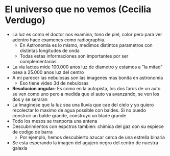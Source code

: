 # El universo que no vemos (Cecilia Verdugo)

* La luz es como el doctor nos examina, tono de piel, color pero para ver adentro hace examenes como radiographia.
  * En Astronomia es lo mismo, medimos distintos parametros con distintas longitudes de onda
  * Todas estas informaciones son importantes por ser complementarias
* La via lactea mide 100.000 anos luz de diametro y estamos a "la mitad" osea a 25.000 anos luz del centro
* A mi parecer las nebulosas son las imagenes mas bonita en astronomia
  * Eso tiene video 3d de nebulosas
* __Resolucion angular:__ Es como en la autopista, los dos faros de un auto se ven como uno pero a medida que el auto va avanzando, se ven los dos y se seraran
* La Imaginese que la luz sea una lluvia que cae del cielo y yo quiero recolectar lo maximo de agua possible con baldes. Si no puedo construir un balde grande, construyo un blade grande
* Todo los mesos se tranporta una antena
* Descubrimientos con espctros tambien: chimica del gaz con su espiece de codigo de barra
  * Por ejemplo, hemos descubierto azucar cerca de una estrella binaria
* Se esta esperando la imagen del agujero negro del centro de nuestra galaxia
